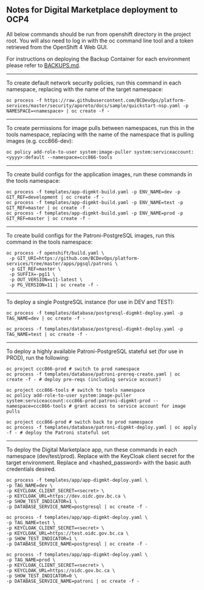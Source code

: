 ## Notes for Digital Marketplace deployment to OCP4

All below commands should be run from openshift directory in the project root. You will also need to log in with the oc command line tool and a token retrieved from the OpenShift 4 Web GUI.

For instructions on deploying the Backup Container for each environment please refer to [BACKUPS.md](./BACKUPS.md).

-----

To create default network security policies, run this command in each namespace, replacing <namespace> with the name of the target namespace:

```
oc process -f https://raw.githubusercontent.com/BCDevOps/platform-services/master/security/aporeto/docs/sample/quickstart-nsp.yaml -p NAMESPACE=<namespace> | oc create -f -
```

-----

To create permissions for image pulls between namespaces, run this in the tools namespace, replacing <yyyy> with the name of the namespace that is pulling images (e.g. ccc866-dev):

```
oc policy add-role-to-user system:image-puller system:serviceaccount:<yyyy>:default --namespace=ccc866-tools
```

-----

To create build configs for the application images, run these commands in the tools namespace:

```
oc process -f templates/app-digmkt-build.yaml -p ENV_NAME=dev -p GIT_REF=development | oc create -f -
oc process -f templates/app-digmkt-build.yaml -p ENV_NAME=test -p GIT_REF=master | oc create -f -
oc process -f templates/app-digmkt-build.yaml -p ENV_NAME=prod -p GIT_REF=master | oc create -f -
```

------

To create build configs for the Patroni-PostgreSQL images, run this command in the tools namespace:

```
oc process -f openshift/build.yaml \
 -p GIT_URI=https://github.com/BCDevOps/platform-services/tree/master/apps/pgsql/patroni \
 -p GIT_REF=master \
 -p SUFFIX=-pg11 \
 -p OUT_VERSION=v11-latest \
 -p PG_VERSION=11 | oc create -f -
```

 -----

To deploy a single PostgreSQL instance (for use in DEV and TEST):

```
oc process -f templates/database/postgresql-digmkt-deploy.yaml -p TAG_NAME=dev | oc create -f -
```

```
oc process -f templates/database/postgresql-digmkt-deploy.yaml -p TAG_NAME=test | oc create -f -
```

------

To deploy a highly available Patroni-PostgreSQL stateful set (for use in PROD), run the following:

```
oc project ccc866-prod # switch to prod namespace
oc process -f templates/database/patroni-prereq-create.yaml | oc create -f - # deploy pre-reqs (including service account)

oc project ccc866-tools # switch to tools namespace 
oc policy add-role-to-user system:image-puller system:serviceaccount:ccc866-prod:patroni-digmkt-prod --namespace=ccc866-tools # grant access to service account for image pulls

oc project ccc866-prod # switch back to prod namespace
oc process -f templates/database/patroni-digmkt-deploy.yaml | oc apply -f - # deploy the Patroni stateful set
```

------

To deploy the Digital Marketplace app, run these commands in each namespace (dev/test/prod).
Replace <secret> with the KeyCloak client secret for the target environment.
Replace <username> and <hashed_password> with the basic auth credentials desired.

```
oc process -f templates/app/app-digmkt-deploy.yaml \
-p TAG_NAME=dev \
-p KEYCLOAK_CLIENT_SECRET=<secret> \
-p KEYCLOAK_URL=https://dev.oidc.gov.bc.ca \
-p SHOW_TEST_INDICATOR=1 \
-p DATABASE_SERVICE_NAME=postgresql | oc create -f -
```

```
oc process -f templates/app/app-digmkt-deploy.yaml \
-p TAG_NAME=test \
-p KEYCLOAK_CLIENT_SECRET=<secret> \
-p KEYCLOAK_URL=https://test.oidc.gov.bc.ca \
-p SHOW_TEST_INDICATOR=1 \
-p DATABASE_SERVICE_NAME=postgresql | oc create -f -
```

```
oc process -f templates/app/app-digmkt-deploy.yaml \
-p TAG_NAME=prod \
-p KEYCLOAK_CLIENT_SECRET=<secret> \
-p KEYCLOAK_URL=https://oidc.gov.bc.ca \
-p SHOW_TEST_INDICATOR=0 \
-p DATABASE_SERVICE_NAME=patroni | oc create -f -
```
